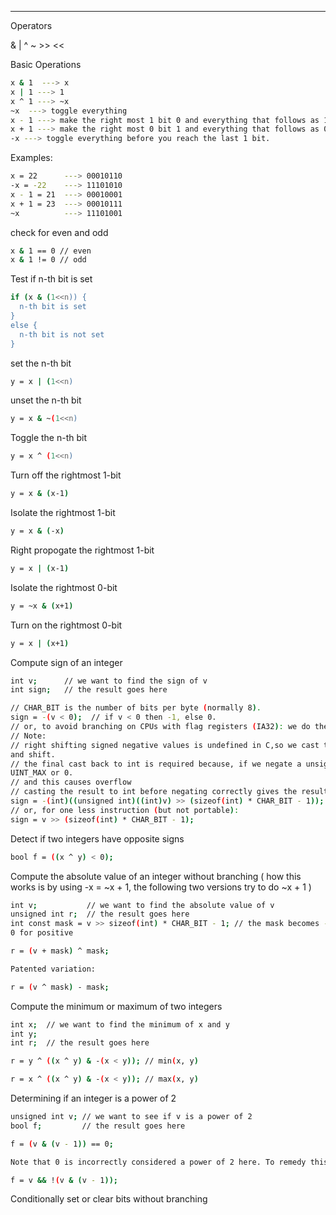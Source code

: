 ----------------------
Operators

&   |   ^   ~   >>   <<

Basic Operations

```bash
x & 1  ---> x  
x | 1 ---> 1  
x ^ 1 ---> ~x  
~x  ---> toggle everything  
x - 1 ---> make the right most 1 bit 0 and everything that follows as 1  
x + 1 ---> make the right most 0 bit 1 and everything that follows as 0.  
-x ---> toggle everything before you reach the last 1 bit.  
```

Examples:
```bash
x = 22      ---> 00010110
-x = -22    ---> 11101010
x - 1 = 21  ---> 00010001
x + 1 = 23  ---> 00010111
~x          ---> 11101001
```

check for even and odd
```bash
x & 1 == 0 // even
x & 1 != 0 // odd
```

Test if n-th bit is set
```bash
if (x & (1<<n)) {
  n-th bit is set
}
else {
  n-th bit is not set
}
```

set the n-th bit
```bash
y = x | (1<<n)
```

unset the n-th bit
```bash
y = x & ~(1<<n)
```

Toggle the n-th bit
```bash
y = x ^ (1<<n)
```

Turn off the rightmost 1-bit
```bash
y = x & (x-1)
```

Isolate the rightmost 1-bit
```bash
y = x & (-x)
```

Right propogate the rightmost 1-bit
```bash
y = x | (x-1)
```

Isolate the rightmost 0-bit
```bash
y = ~x & (x+1)
```

Turn on the rightmost 0-bit
```bash
y = x | (x+1)
```

Compute sign of an integer
```bash
int v;      // we want to find the sign of v
int sign;   // the result goes here 

// CHAR_BIT is the number of bits per byte (normally 8).
sign = -(v < 0);  // if v < 0 then -1, else 0. 
// or, to avoid branching on CPUs with flag registers (IA32): we do the following
// Note: 
// right shifting signed negative values is undefined in C,so we cast to (unsigned int) 
and shift.
// the final cast back to int is required because, if we negate a unsigned value, we get 
UINT_MAX or 0.
// and this causes overflow
// casting the result to int before negating correctly gives the result
sign = -(int)((unsigned int)((int)v) >> (sizeof(int) * CHAR_BIT - 1));
// or, for one less instruction (but not portable):
sign = v >> (sizeof(int) * CHAR_BIT - 1);
```

Detect if two integers have opposite signs
```bash
bool f = ((x ^ y) < 0);
```

Compute the absolute value of an integer without branching
( how this works is by using -x = ~x + 1, the following  two versions try to do ~x + 1 )

```bash
int v;           // we want to find the absolute value of v
unsigned int r;  // the result goes here 
int const mask = v >> sizeof(int) * CHAR_BIT - 1; // the mask becomes -1 for -ve and just 
0 for positive

r = (v + mask) ^ mask; 

Patented variation:

r = (v ^ mask) - mask;
```

Compute the minimum or maximum of two integers
```bash
int x;  // we want to find the minimum of x and y
int y;   
int r;  // the result goes here 

r = y ^ ((x ^ y) & -(x < y)); // min(x, y)

r = x ^ ((x ^ y) & -(x < y)); // max(x, y)
```

Determining if an integer is a power of 2
```bash
unsigned int v; // we want to see if v is a power of 2
bool f;         // the result goes here 

f = (v & (v - 1)) == 0;

Note that 0 is incorrectly considered a power of 2 here. To remedy this, use:

f = v && !(v & (v - 1));
```

Conditionally set or clear bits without branching
```bash

```
